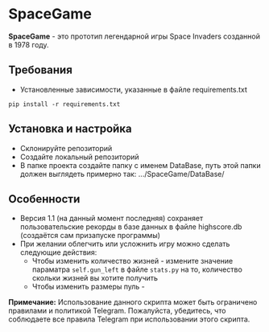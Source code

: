 # SpaceGame

**SpaceGame** - это прототип легендарной игры Space Invaders созданной в 1978 году.
## Требования
- Установленные зависимости, указанные в файле requirements.txt 
```
pip install -r requirements.txt
```

## Установка и настройка
- Склонируйте репозиторий
- Создайте локальный репозиторий
- В папке проекта создайте папку с именем DataBase, путь этой папки должен выглядеть примерно так: .../SpaceGame/DataBase/

## Особенности
- Версия 1.1 (на данный момент последняя) сохраняет пользовательские рекорды в базе данных в файле highscore.db (создаётся сам призапуске программы)
- При желании облегчить или усложнить игру можно сделать следующие действия:
  - Чтобы изменить количество жизней - измените значение параматра `self.gun_left` в файле `stats.py` на то, количество скольки жизней вы хотите получить
  - Чтобы изменить размеры пуль - 


**Примечание:** Использование данного скрипта может быть ограничено правилами и политикой Telegram. Пожалуйста, убедитесь, что соблюдаете все правила Telegram при использовании этого скрипта.
